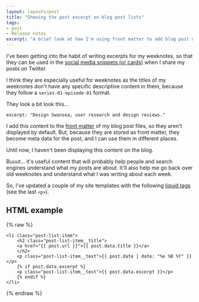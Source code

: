 ```yaml
---
layout: layouts/post
title: "Showing the post excerpt on blog post lists"
tags:
- post
- Release notes
excerpt: "A brief look at how I'm using front matter to add blog post descriptions to my site."
---
```


I've been getting into the habit of writing excerpts for my weeknotes, so that they can be used in the [social media snippets (or cards)](https://developer.twitter.com/en/docs/twitter-for-websites/cards/overview/abouts-cards) when I share my posts on Twitter.

I think they are especially useful for weeknotes as the titles of my weeknotes don't have any specific descriptive content in them, because they follow a `series-01-episode-01` format.

They look a bit look this…

```
excerpt: "Design Swansea, user research and design reviews."
```

I add this content to the [front matter](https://www.11ty.dev/docs/data-frontmatter/) of my blog post files, so they aren't displayed by default. But, because they are stored as front matter, they become meta data for the post, and I can use them in different places.


Until now, I haven't been displaying this content on the blog.

Buuut… it's useful content that will probably help people and search engines understand what my posts are about. It'll also help me go back over old weeknotes and understand what I was writing about each week.

So, I've updated a couple of my site templates with the following [liquid tags](https://www.11ty.dev/docs/languages/liquid/) (see the last `<p>`).

## HTML example

{% raw %}
```
<li class="post-list-item">
    <h2 class="post-list-item__title">
    <a href="{{ post.url }}">{{ post.data.title }}</a>
    </h2>
    <p class="post-list-item__text">{{ post.date | date: "%e %B %Y" }}</p>
    {% if post.data.excerpt %}
    <p class="post-list-item__text">{{ post.data.excerpt }}</p>
    {% endif %}
</li> 
```
{% endraw %}